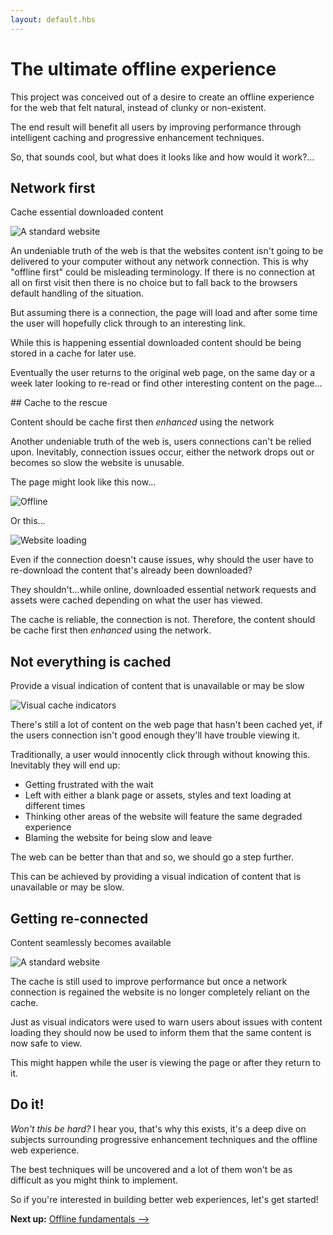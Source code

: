 ```yaml
---
layout: default.hbs
---
```


<div class="article-header">

  # The ultimate offline experience

</div>

<p class="subtitle">
  This project was conceived out of a desire to create an offline experience for
  the web that felt natural, instead of clunky or non-existent.
</p>

The end result will benefit all users by improving performance through intelligent
caching and progressive enhancement techniques.

So, that sounds cool, but what does it looks like and how would it work?&hellip;

## Network first

<p class="subtitle">
  Cache essential downloaded content
</p>

![A standard website](/assets/the-ultimate-offline-experience/standard-page.png)

An undeniable truth of the web is that the websites content isn't going to be
delivered to your computer without any network connection. This is why "offline
first" could be misleading terminology. If there is no connection at all on first
visit then there is no choice but to fall back to the browsers default handling
of the situation.

But assuming there is a connection, the page will load and after some time the
user will hopefully click through to an interesting link.

While this is happening essential downloaded content should be being stored in
a cache for later use.

Eventually the user returns to the original web page, on the same day or a week
later looking to re-read or find other interesting content on the page&hellip;

## Cache to the rescue

<p class="subtitle">
  Content should be cache first then <i>enhanced</i> using the network
</p>

Another undeniable truth of the web is, users connections can't be relied upon.
Inevitably, connection issues occur, either the network drops out or becomes so
slow the website is unusable.

The page might look like this now&hellip;

![Offline](/assets/the-ultimate-offline-experience/offline.png)

Or this&hellip;

![Website loading](/assets/the-ultimate-offline-experience/loading.png)

Even if the connection doesn't cause issues, why should the user have to
re-download the content that's already been downloaded?

They shouldn't&hellip;while online, downloaded essential network requests and
assets were cached depending on what the user has viewed.

The cache is reliable, the connection is not. Therefore, the content should be
cache first then *enhanced* using the network.

## Not everything is cached

<p class="subtitle">
  Provide a visual indication of content that is unavailable or may be slow
</p>

![Visual cache indicators](/assets/the-ultimate-offline-experience/indicators.png)

There's still a lot of content on the web page that hasn't been cached yet, if
the users connection isn't good enough they'll have trouble viewing it.

Traditionally, a user would innocently click through without knowing this.
Inevitably they will end up:

- Getting frustrated with the wait
- Left with either a blank page or assets, styles and text loading at different times
- Thinking other areas of the website will feature the same degraded experience
- Blaming the website for being slow and leave

The web can be better than that and so, we should go a step further.

This can be achieved by providing a visual indication of content that is unavailable
or may be slow.

## Getting re-connected

<p class="subtitle">
  Content seamlessly becomes available
</p>

![A standard website](/assets/the-ultimate-offline-experience/re-connected.png)

The cache is still used to improve performance but once a network connection is
regained the website is no longer completely reliant on the cache.

Just as visual indicators were used to warn users about issues with content
loading they should now be used to inform them that the same content is now safe
to view.

This might happen while the user is viewing the page or after they return to it.

## Do it!

*Won't this be hard?* I hear you, that's why this exists, it's a deep dive on
subjects surrounding progressive enhancement techniques and the offline web experience.

The best techniques will be uncovered and a lot of them won't be as difficult
as you might think to implement.

So if you're interested in building better web experiences, let's get started!

**Next up:** <a href="/offline-fundamentals" class="arrow-link">Offline fundamentals &xrarr;</a>
